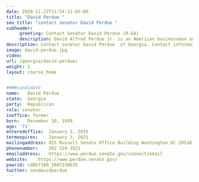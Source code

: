 ```yaml
---
date: 2020-11-22T11:54:12-05:00
title: "David Perdue "
seo_title: "contact senator David Perdue "
subheader:
     greeting: Contact Senator David Perdue (R-GA)
     description: David Alfred Perdue Jr. is an American businessman and politician. A member of the Republican Party, he has served as the senior United States Senator for Georgia since 2015. 
description: Contact senator David Perdue  of Georgia. Contact information for David Perdue  includes email address, phone number, and mailing address. 
image: david-perdue.jpg
video: 
url: /georgia/david-perdue/
weight: 1
layout: course_home


####candidate
name:	David Perdue 
state:	Georgia
party:	Republican
role: senator
inoffice: former
born:	December 10, 1949
age: '71'
enteredoffice:	January 3, 2015
termexpires:	January 3, 2021
mailingaddress:	455 Russell Senate Office Building Washington DC 20510
phonenumber:	202 224-3521
emailaddress:	https://www.perdue.senate.gov/connect/email
website:	https://www.perdue.senate.gov/
powrid: cd8bf160_1607238035
twitter: sendavidperdue
---
```

